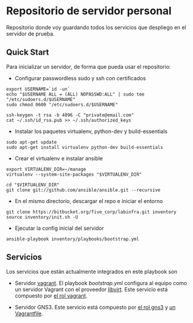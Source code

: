Repositorio de servidor personal
================================

Repositorio donde voy guardando todos los servicios que despliego en
el servidor de prueba.

Quick Start
-----------

Para inicializar un servidor, de forma que pueda usar el repositorio:

  - Configurar passwordless sudo y ssh con certificados

```
export USERNAME=`id -un`
echo "$USERNAME ALL = (ALL) NOPASSWD:ALL" | sudo tee "/etc/sudoers.d/$USERNAME"
sudo chmod 0600 "/etc/sudoers.d/$USERNAME"

ssh-keygen -t rsa -b 4096 -C "private@email.com"
cat ~/.ssh/id_rsa.pub >> ~/.ssh/authorized_keys
```

  - Instalar los paquetes virtualenv, python-dev y build-essentials

```
sudo apt-get update
sudo apt-get install virtualenv python-dev build-essentials
```

  - Crear el virtualenv e instalar ansible

```
export VIRTUALENV_DIR=~/manage
virtualenv --system-site-packages "$VIRTUALENV_DIR"

cd "$VIRTUALENV_DIR"
git clone git://github.com/ansible/ansible.git --recursive
```

  - En el mismo directorio, descargar el repo e iniciar el entorno

```
git clone https://bitbucket.org/five_corp/labinfra.git inventory
source inventory/init.sh -U
```

  - Ejecutar la config inicial del servidor

```
ansible-playbook inventory/playbooks/bootstrap.yml
```

Servicios
---------

Los servicios que están actualmente integrados en este playbook son

  - Servidor [vagrant](https://www.vagrantup.com/). El playbook *bootstrap.yml* configura al equipo como un servidor Vagrant con el proveedor [libvirt](https://github.com/pradels/vagrant-libvirt). Este servicio está compuesto por [el rol vagrant](playbooks/roles/vagrant/README.md).

  - Servidor GNS3. Este servicio está compuesto por [el rol gns3](playbooks/roles/gns3/README.md) y [un Vagrantfile](vagrant/gns3/README.md).

